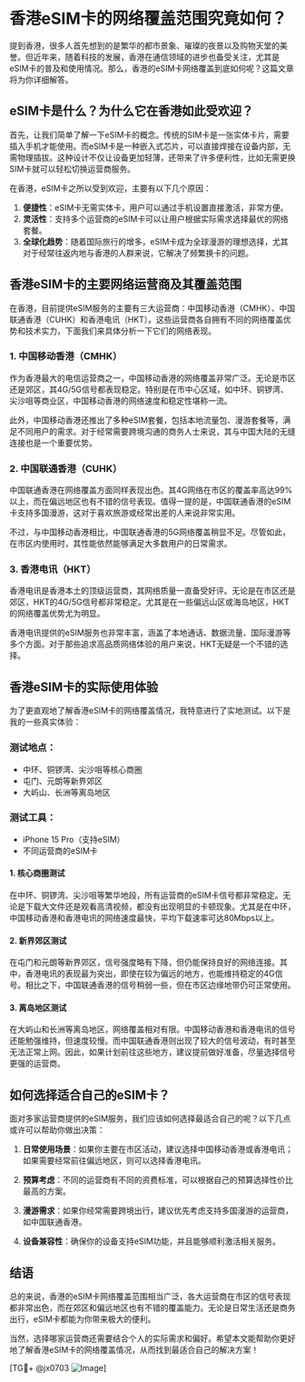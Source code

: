 # 香港eSIM卡的网络覆盖范围究竟如何？

提到香港，很多人首先想到的是繁华的都市景象、璀璨的夜景以及购物天堂的美誉。但近年来，随着科技的发展，香港在通信领域的进步也备受关注，尤其是eSIM卡的普及和使用情况。那么，香港的eSIM卡网络覆盖到底如何呢？这篇文章将为你详细解答。

## eSIM卡是什么？为什么它在香港如此受欢迎？

首先，让我们简单了解一下eSIM卡的概念。传统的SIM卡是一张实体卡片，需要插入手机才能使用。而eSIM卡是一种嵌入式芯片，可以直接焊接在设备内部，无需物理插拔。这种设计不仅让设备更加轻薄，还带来了许多便利性，比如无需更换SIM卡就可以轻松切换运营商服务。

在香港，eSIM卡之所以受到欢迎，主要有以下几个原因：

1. **便捷性**：eSIM卡无需实体卡，用户可以通过手机设置直接激活，非常方便。
2. **灵活性**：支持多个运营商的eSIM卡可以让用户根据实际需求选择最优的网络套餐。
3. **全球化趋势**：随着国际旅行的增多，eSIM卡成为全球漫游的理想选择，尤其对于经常往返内地与香港的人群来说，它解决了频繁换卡的问题。

## 香港eSIM卡的主要网络运营商及其覆盖范围

在香港，目前提供eSIM服务的主要有三大运营商：中国移动香港（CMHK）、中国联通香港（CUHK）和香港电讯（HKT）。这些运营商各自拥有不同的网络覆盖优势和技术实力，下面我们来具体分析一下它们的网络表现。

### 1. 中国移动香港（CMHK）

作为香港最大的电信运营商之一，中国移动香港的网络覆盖非常广泛。无论是市区还是郊区，其4G/5G信号都表现稳定。特别是在市中心区域，如中环、铜锣湾、尖沙咀等商业区，中国移动香港的网络速度和稳定性堪称一流。

此外，中国移动香港还推出了多种eSIM套餐，包括本地流量包、漫游套餐等，满足不同用户的需求。对于经常需要跨境沟通的商务人士来说，其与中国大陆的无缝连接也是一个重要优势。

### 2. 中国联通香港（CUHK）

中国联通香港在网络覆盖方面同样表现出色。其4G网络在市区的覆盖率高达99%以上，而在偏远地区也有不错的信号表现。值得一提的是，中国联通香港的eSIM卡支持多国漫游，这对于喜欢旅游或经常出差的人来说非常实用。

不过，与中国移动香港相比，中国联通香港的5G网络覆盖稍显不足。尽管如此，在市区内使用时，其性能依然能够满足大多数用户的日常需求。

### 3. 香港电讯（HKT）

香港电讯是香港本土的顶级运营商，其网络质量一直备受好评。无论是在市区还是郊区，HKT的4G/5G信号都非常稳定。尤其是在一些偏远山区或海岛地区，HKT的网络覆盖优势尤为明显。

香港电讯提供的eSIM服务也非常丰富，涵盖了本地通话、数据流量、国际漫游等多个方面。对于那些追求高品质网络体验的用户来说，HKT无疑是一个不错的选择。

## 香港eSIM卡的实际使用体验

为了更直观地了解香港eSIM卡的网络覆盖情况，我特意进行了实地测试。以下是我的一些真实体验：

### 测试地点：
- 中环、铜锣湾、尖沙咀等核心商圈
- 屯门、元朗等新界郊区
- 大屿山、长洲等离岛地区

### 测试工具：
- iPhone 15 Pro（支持eSIM）
- 不同运营商的eSIM卡

#### 1. 核心商圈测试
在中环、铜锣湾、尖沙咀等繁华地段，所有运营商的eSIM卡信号都非常稳定。无论是下载大文件还是观看高清视频，都没有出现明显的卡顿现象。尤其是在中环，中国移动香港和香港电讯的网络速度最快，平均下载速率可达80Mbps以上。

#### 2. 新界郊区测试
在屯门和元朗等新界郊区，信号强度略有下降，但仍能保持良好的网络连接。其中，香港电讯的表现最为突出，即使在较为偏远的地方，也能维持稳定的4G信号。相比之下，中国联通香港的信号稍弱一些，但在市区边缘地带仍可正常使用。

#### 3. 离岛地区测试
在大屿山和长洲等离岛地区，网络覆盖相对有限。中国移动香港和香港电讯的信号还能勉强维持，但速度较慢。而中国联通香港则出现了较大的信号波动，有时甚至无法正常上网。因此，如果计划前往这些地方，建议提前做好准备，尽量选择信号更强的运营商。

## 如何选择适合自己的eSIM卡？

面对多家运营商提供的eSIM服务，我们应该如何选择最适合自己的呢？以下几点或许可以帮助你做出决策：

1. **日常使用场景**：如果你主要在市区活动，建议选择中国移动香港或香港电讯；如果需要经常前往偏远地区，则可以选择香港电讯。
   
2. **预算考虑**：不同的运营商有不同的资费标准，可以根据自己的预算选择性价比最高的方案。

3. **漫游需求**：如果你经常需要跨境出行，建议优先考虑支持多国漫游的运营商，如中国联通香港。

4. **设备兼容性**：确保你的设备支持eSIM功能，并且能够顺利激活相关服务。

## 结语

总的来说，香港的eSIM卡网络覆盖范围相当广泛，各大运营商在市区的信号表现都非常出色，而在郊区和偏远地区也有不错的覆盖能力。无论是日常生活还是商务出行，eSIM卡都能为你带来极大的便利。

当然，选择哪家运营商还需要结合个人的实际需求和偏好。希望本文能帮助你更好地了解香港eSIM卡的网络覆盖情况，从而找到最适合自己的解决方案！

[TG💪+ @jx0703 ![Image](https://github.com/user-attachments/assets/dbca1d08-cadb-493c-b0ec-ad6f7a83f270)]